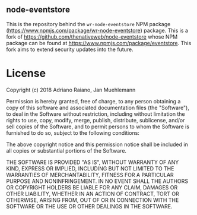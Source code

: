 ## node-eventstore ##
This is the repository behind the `wr-node-eventstore` NPM package (https://www.npmjs.com/package/wr-node-eventstore) package.
This is a fork of https://github.com/thenativeweb/node-eventstore whose NPM package can be found at https://www.npmjs.com/package/eventstore. This fork aims to extend security updates into the future.


# License

Copyright (c) 2018 Adriano Raiano, Jan Muehlemann

Permission is hereby granted, free of charge, to any person obtaining a copy
of this software and associated documentation files (the "Software"), to deal
in the Software without restriction, including without limitation the rights
to use, copy, modify, merge, publish, distribute, sublicense, and/or sell
copies of the Software, and to permit persons to whom the Software is
furnished to do so, subject to the following conditions:

The above copyright notice and this permission notice shall be included in
all copies or substantial portions of the Software.

THE SOFTWARE IS PROVIDED "AS IS", WITHOUT WARRANTY OF ANY KIND, EXPRESS OR
IMPLIED, INCLUDING BUT NOT LIMITED TO THE WARRANTIES OF MERCHANTABILITY,
FITNESS FOR A PARTICULAR PURPOSE AND NONINFRINGEMENT. IN NO EVENT SHALL THE
AUTHORS OR COPYRIGHT HOLDERS BE LIABLE FOR ANY CLAIM, DAMAGES OR OTHER
LIABILITY, WHETHER IN AN ACTION OF CONTRACT, TORT OR OTHERWISE, ARISING FROM,
OUT OF OR IN CONNECTION WITH THE SOFTWARE OR THE USE OR OTHER DEALINGS IN
THE SOFTWARE.
